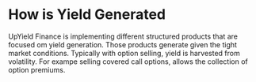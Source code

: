 # How is Yield Generated

UpYield Finance is implementing different structured products that are focused om yield generation. Those products generate given the tight market conditions. Typically with option selling, yield is harvested from volatility. For exampe selling covered call options, allows the collection of option premiums.
